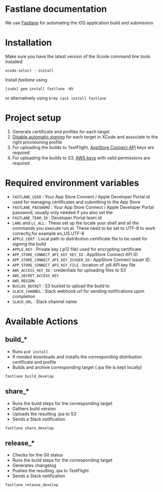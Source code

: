 Fastlane documentation
================
We use [Fastlane](https://docs.fastlane.tools/) for automating the iOS application build and submission

# Installation

Make sure you have the latest version of the Xcode command line tools installed:

```
xcode-select --install
```

Install _fastlane_ using
```
[sudo] gem install fastlane -NV
```
or alternatively using `brew cask install fastlane`

# Project setup

1. Generate certificate and profiles for each target
2. [Disable automatic signing](https://developer.apple.com/library/archive/documentation/Security/Conceptual/CodeSigningGuide/Procedures/Procedures.html#//apple_ref/doc/uid/TP40005929-CH4-SW7) for each target in XCode and associate to the right provisioning profile
3. For uploading the builds to TestFlight, [AppStore Connect API](https://developer.apple.com/documentation/appstoreconnectapi/creating_api_keys_for_app_store_connect_api) keys are required
4. For uploading the builds to S3, [AWS keys](https://docs.aws.amazon.com/general/latest/gr/aws-sec-cred-types.html#access-keys-and-secret-access-keys) with valid permissions are required

# Required environment variables

* `FASTLANE_USER`                         : Your App Store Connect / Apple Developer Portal id used for managing certificates and submitting to the App Store
* `FASTLANE_PASSWORD`                     : Your App Store Connect / Apple Developer Portal password, usually only needed if you also set the 
* `FASTLANE_TEAM_ID`                      : Developer Portal team id
* `LANG` and `LC_ALL`                     : These set up the locale your shell and all the commands you execute run at. These need to be set to UTF-8 to work correctly,for example en_US.UTF-8
* `APPLE_CERT`                            : Local path to distribution certificate file to be used for signing the build 
* `APPLE_KEY`                             : Private key (.p12 file) used for encrypting certificate
* `APP_STORE_CONNECT_API_KEY_KEY_ID`      : AppStore Connect API ID
* `APP_STORE_CONNECT_API_KEY_ISSUER_ID`   : AppStore Connect issuer ID
* `APP_STORE_CONNECT_API_KEY_FILE`        : location of .p8 API key file
* `AWS_ACCESS_KEY_ID`                     : credentials for uploading files to S3
* `AWS_SECRET_ACCESS_KEY`
* `AWS_REGION`
* `BUILDS_BUCKET`                         : S3 bucket to upload the build to
* `SLACK_CHANNEL`                         : Slack webhook url for sending notifications upon completion  
* `SLACK_URL`                             : Slack channel name

# Available Actions

## build_*
* Runs `pod install`
* If needed downloads and installs the corresponding distribution certificate and profile
* Builds and archive corresponding target (.ipa file is kept locally)
```
fastlane build_develop
```

## share_*
* Runs the build steps for the corresponding target
* Gathers build version
* Uploads the resulting .ipa to S3
* Sends a Slack notification
```
fastlane share_develop
```

## release_*
* Checks for the Git status
* Runs the build steps for the corresponding target
* Generates changelog
* Pushes the resulting .ipa to TestFlight
* Sends a Slack notification
```
fastlane release_develop
```
